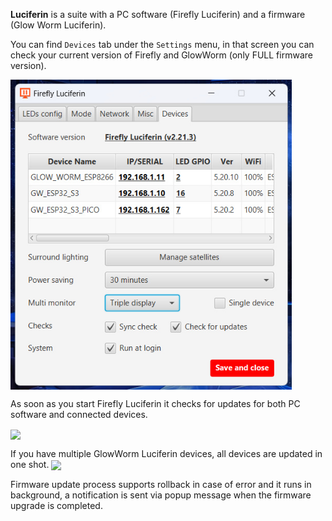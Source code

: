 **Luciferin** is a suite with a PC software (Firefly Luciferin) and a firmware (Glow Worm Luciferin).  

You can find `Devices` tab under the `Settings` menu, in that screen you can check your current version of Firefly and GlowWorm (only FULL firmware version).

<img align="center" width="450" src="https://github.com/sblantipodi/firefly_luciferin/blob/master/data/img/device_tab.jpg">  

As soon as you start Firefly Luciferin it checks for updates for both PC software and connected devices.

<img align="center" width="450" src="https://github.com/sblantipodi/firefly_luciferin/blob/master/data/img/downloading.jpg">
  
If you have multiple GlowWorm Luciferin devices, all devices are updated in one shot.
<img align="center" width="450" src="https://github.com/sblantipodi/firefly_luciferin/blob/master/data/img/new_version.jpg">

Firmware update process supports rollback in case of error and it runs in background, a notification is sent via popup message when the firmware upgrade is completed.

